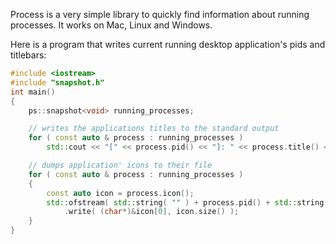 Process is a very simple library to quickly find information about running processes. It works on Mac, Linux and Windows.

Here is a program that writes current running desktop application's pids and titlebars:

```c++
#include <iostream>
#include "snapshot.h"
int main()
{
    ps::snapshot<void> running_processes;

    // writes the applications titles to the standard output
    for ( const auto & process : running_processes )
        std::cout << "[" << process.pid() << "]: " << process.title() << '\n';

    // dumps application' icons to their file
    for ( const auto & process : running_processes )
    {
        const auto icon = process.icon();
        std::ofstream( std::string( "" ) + process.pid() + std::string( ".png" )
            .write( (char*)&icon[0], icon.size() );
    }
}

```
